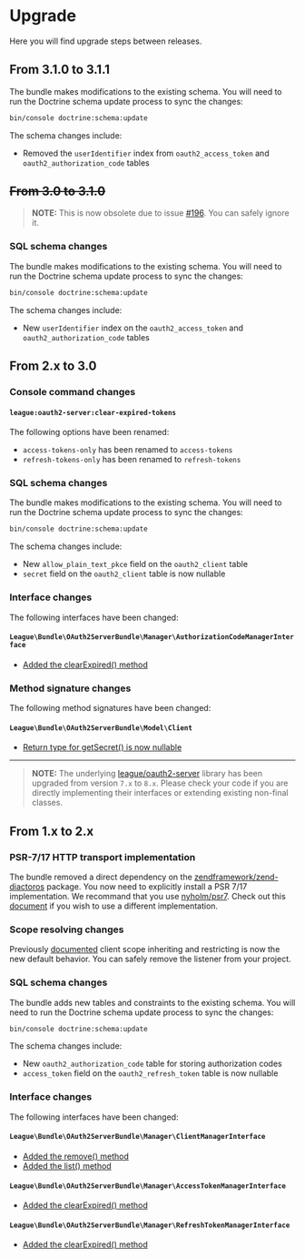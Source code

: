# Upgrade
Here you will find upgrade steps between releases.

## From 3.1.0 to 3.1.1

The bundle makes modifications to the existing schema. You will need to run the Doctrine schema update process to sync the changes:

```sh
bin/console doctrine:schema:update
```

The schema changes include:

* Removed the `userIdentifier` index from `oauth2_access_token` and `oauth2_authorization_code` tables

## ~~From 3.0 to 3.1.0~~

> **NOTE:** This is now obsolete due to issue [#196](https://github.com/thephpleague/oauth2-server-bundle/issues/196). You can safely ignore it.

### SQL schema changes

The bundle makes modifications to the existing schema. You will need to run the Doctrine schema update process to sync the changes:

```sh
bin/console doctrine:schema:update
```

The schema changes include:

* New `userIdentifier` index on the `oauth2_access_token` and `oauth2_authorization_code` tables

## From 2.x to 3.0

### Console command changes

#### `league:oauth2-server:clear-expired-tokens`

The following options have been renamed:

* `access-tokens-only` has been renamed to `access-tokens`
* `refresh-tokens-only` has been renamed to `refresh-tokens`

### SQL schema changes

The bundle makes modifications to the existing schema. You will need to run the Doctrine schema update process to sync the changes:

```sh
bin/console doctrine:schema:update
```

The schema changes include:

* New `allow_plain_text_pkce` field on the `oauth2_client` table
* `secret` field on the `oauth2_client` table is now nullable

### Interface changes

The following interfaces have been changed:

#### `League\Bundle\OAuth2ServerBundle\Manager\AuthorizationCodeManagerInterface`

- [Added the clearExpired() method](https://github.com/thephpleague/oauth2-server-bundle/blob/v3.0.0/Manager/AuthorizationCodeManagerInterface.php#L15)

### Method signature changes

The following method signatures have been changed:

#### `League\Bundle\OAuth2ServerBundle\Model\Client`

- [Return type for getSecret() is now nullable](https://github.com/thephpleague/oauth2-server-bundle/blob/v3.0.0/Model/Client.php#L60)

---

> **NOTE:** The underlying [league/oauth2-server](https://github.com/thephpleague/oauth2-server) library has been upgraded from version `7.x` to `8.x`. Please check your code if you are directly implementing their interfaces or extending existing non-final classes.

## From 1.x to 2.x

### PSR-7/17 HTTP transport implementation

The bundle removed a direct dependency on the [zendframework/zend-diactoros](https://github.com/zendframework/zend-diactoros) package. You now need to explicitly install a PSR 7/17 implementation. We recommand that you use [nyholm/psr7](https://github.com/Nyholm/psr7). Check out this [document](https://github.com/thephpleague/oauth2-server-bundle/blob/v2.0.0/docs/psr-implementation-switching.md) if you wish to use a different implementation.

### Scope resolving changes

Previously [documented](https://github.com/thephpleague/oauth2-server-bundle/blob/v1.1.0/docs/controlling-token-scopes.md) client scope inheriting and restricting is now the new default behavior. You can safely remove the listener from your project.

### SQL schema changes

The bundle adds new tables and constraints to the existing schema. You will need to run the Doctrine schema update process to sync the changes:

```sh
bin/console doctrine:schema:update
```

The schema changes include:

* New `oauth2_authorization_code` table for storing authorization codes
* `access_token` field on the `oauth2_refresh_token` table is now nullable

### Interface changes

The following interfaces have been changed:

#### `League\Bundle\OAuth2ServerBundle\Manager\ClientManagerInterface`

- [Added the remove() method](https://github.com/thephpleague/oauth2-server-bundle/blob/v2.0.0/Manager/ClientManagerInterface.php#L15)
- [Added the list() method](https://github.com/thephpleague/oauth2-server-bundle/blob/v2.0.0/Manager/ClientManagerInterface.php#L20)

#### `League\Bundle\OAuth2ServerBundle\Manager\AccessTokenManagerInterface`

- [Added the clearExpired() method](https://github.com/thephpleague/oauth2-server-bundle/blob/v2.0.0/Manager/AccessTokenManagerInterface.php#L15)

#### `League\Bundle\OAuth2ServerBundle\Manager\RefreshTokenManagerInterface`

- [Added the clearExpired() method](https://github.com/thephpleague/oauth2-server-bundle/blob/v2.0.0/Manager/RefreshTokenManagerInterface.php#L15)
